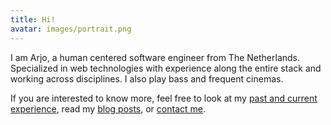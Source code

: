 ```yaml
---
title: Hi!
avatar: images/portrait.png
---
```


I am Arjo, a human centered software engineer from The Netherlands. Specialized in web technologies with experience along the entire stack and working across disciplines. I also play bass and frequent cinemas.

If you are interested to know more, feel free to look at my [past and current experience](./experience/), read my [blog posts](./posts/), or [contact me](mailto:dev@arjobruijn.es). 
